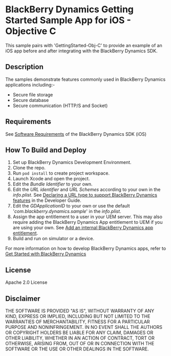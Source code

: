 # BlackBerry Dynamics Getting Started Sample App for iOS - Objective C

This sample pairs with 'GettingStarted-Obj-C' to provide an example of an iOS app before and after integrating with the BlackBerry Dynamics SDK. 

## Description

The samples demonstrate features commonly used in BlackBerry Dynamics applications including:-
- Secure file storage
- Secure database
- Secure communication (HTTP/S and Socket)

## Requirements

See [Software Requirements](https://docs.blackberry.com/en/development-tools/blackberry-dynamics-sdk-ios/current/blackberry-dynamics-sdk-ios-devguide/gwj1489687014271/vcw1490294551674) of the BlackBerry Dynamics SDK (iOS) 

## How To Build and Deploy

1. Set up BlackBerry Dynamics Development Environment.
2. Clone the repo. 
3. Run `pod install` to create project workspace.
4. Launch Xcode and open the project.
5. Edit the *Bundle Identifier* to your own.
6. Edit the *URL identifier* and *URL Schemes* according to your own in the *info.plist*. See [Declaring a URL type to support BlackBerry Dynamics features](https://docs.blackberry.com/en/development-tools/blackberry-dynamics-sdk-ios/current/blackberry-dynamics-sdk-ios-devguide/gwj1489687014271) in the Developer Guide.
7. Edit the *GDApplicationID* to your own or use the default '*com.blackberry.dynamics.sample*' in the *info.plist*.
8. Assign the app entitlement to a user in your UEM server. This may also require adding the BlackBerry Dynamics App entitlement to UEM if you are using your own. See [Add an internal BlackBerry Dynamics app entitlement](https://docs.blackberry.com/en/endpoint-management/blackberry-uem/current/managing-apps/managing-blackberry-dynamics-apps).
9. Build and run on simulator or a device.

For more information on how to develop BlackBerry Dynamics apps, refer to [Get Started with BlackBerry Dynamics](https://developers.blackberry.com/us/en/resources/get-started/blackberry-dynamics-getting-started) 

## License

Apache 2.0 License

## Disclaimer

THE SOFTWARE IS PROVIDED "AS IS", WITHOUT WARRANTY OF ANY KIND, EXPRESS OR IMPLIED, INCLUDING BUT NOT LIMITED TO THE WARRANTIES OF MERCHANTABILITY, FITNESS FOR A PARTICULAR PURPOSE AND NONINFRINGEMENT. IN NO EVENT SHALL THE AUTHORS OR COPYRIGHT HOLDERS BE LIABLE FOR ANY CLAIM, DAMAGES OR OTHER LIABILITY, WHETHER IN AN ACTION OF CONTRACT, TORT OR OTHERWISE, ARISING FROM, OUT OF OR IN CONNECTION WITH THE SOFTWARE OR THE USE OR OTHER DEALINGS IN THE SOFTWARE.